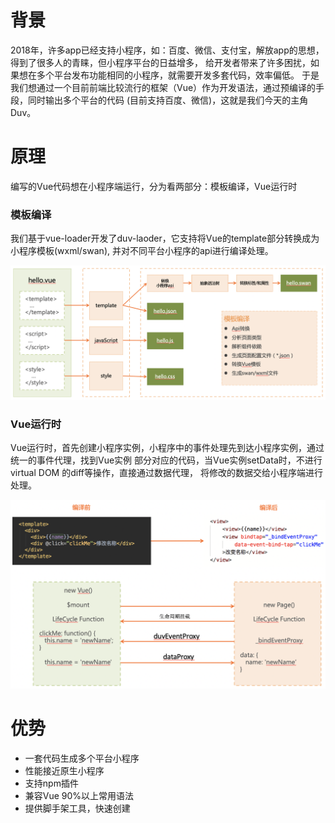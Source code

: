 # 背景

2018年，许多app已经支持小程序，如：百度、微信、支付宝，解放app的思想，得到了很多人的青睐，但小程序平台的日益增多，
给开发者带来了许多困扰，如果想在多个平台发布功能相同的小程序，就需要开发多套代码，效率偏低。
于是我们想通过一个目前前端比较流行的框架（Vue）作为开发语法，通过预编译的手段，同时输出多个平台的代码
(目前支持百度、微信)，这就是我们今天的主角Duv。

# 原理

编写的Vue代码想在小程序端运行，分为看两部分：模板编译，Vue运行时

### 模板编译

我们基于vue-loader开发了duv-laoder，它支持将Vue的template部分转换成为小程序模板(wxml/swan),
并对不同平台小程序的api进行编译处理。

![模板编译](/images/loader.png "模板编译")

### Vue运行时

Vue运行时，首先创建小程序实例，小程序中的事件处理先到达小程序实例，通过统一的事件代理，找到Vue实例
部分对应的代码，当Vue实例setData时，不进行virtual DOM 的diff等操作，直接通过数据代理，
将修改的数据交给小程序端进行处理。

![运行时](/images/runtime.png "运行时")

# 优势

- 一套代码生成多个平台小程序
- 性能接近原生小程序
- 支持npm插件
- 兼容Vue 90%以上常用语法
- 提供脚手架工具，快速创建
